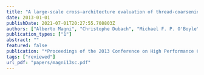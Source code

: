 ```yaml
---
title: "A large-scale cross-architecture evaluation of thread-coarsening"
date: 2013-01-01
publishDate: 2021-07-01T20:27:55.708803Z
authors: ["Alberto Magni", "Christophe Dubach", "Michael F. P. O'Boyle"]
publication_types: ["1"]
abstract: ""
featured: false
publication: "*Proceedings of the 2013 Conference on High Performance Computing Networking, Storage and Analysis (<span style=\"font-weight:bold\"><span style=\"font-weight:bold;color:black\">SC</span></span>)*"
tags: ["reviewed"]
url_pdf: "papers/magni13sc.pdf"
---
```


